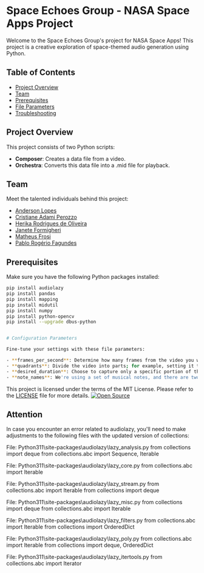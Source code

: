 # Space Echoes Group - NASA Space Apps Project

Welcome to the Space Echoes Group's project for NASA Space Apps! This project is a creative exploration of space-themed audio generation using Python.

## Table of Contents

- [Project Overview](#project-overview)
- [Team](#team)
- [Prerequisites](#prerequisites)
- [File Parameters](#file-parameters)
- [Troubleshooting](#troubleshooting)

## Project Overview

This project consists of two Python scripts:

- **Composer**: Creates a data file from a video.
- **Orchestra**: Converts this data file into a .mid file for playback.

## Team

Meet the talented individuals behind this project:

- [Anderson Lopes](https://www.linkedin.com/in/andersondasilvalopes/)
- [Cristiane Adami Perozzo](https://www.linkedin.com/in/caperozzo/)
- [Herika Rodrigues de Oliveira](https://www.linkedin.com/in/herika-rodrigues-de-oliveira-174020217/)
- [Janete Formigheri](https://www.linkedin.com/in/janete-formigheri-87b82820/)
- [Matheus Frosi](https://www.linkedin.com/in/matheus-frosi-de-brito-a31743179/)
- [Pablo Rogério Fagundes](https://www.linkedin.com/in/prfagundes/)

## Prerequisites

Make sure you have the following Python packages installed:

```bash
pip install audiolazy
pip install pandas
pip install mapping
pip install midutil
pip install numpy
pip install python-opencv
pip install --upgrade dbus-python


# Configuration Parameters

Fine-tune your settings with these file parameters:

- **frames_per_second**: Determine how many frames from the video you want to capture per second.
- **quadrants**: Divide the video into parts; for example, setting it to 3 results in 9 quadrants.
- **desired_duration**: Choose to capture only a specific portion of the video if you prefer.
- **note_names**: We're using a set of musical notes, and there are two more examples included. Feel free to create your own.

```
This project is licensed under the terms of the MIT License. Please refer to the [LICENSE](LICENSE) file for more details.
[![Open Source](https://img.shields.io/badge/Open%20Source-Yes-green)](LICENSE)


## Attention

In case you encounter an error related to audiolazy, you'll need to make adjustments to the following files with the updated version of collections:

File: Python311\site-packages\audiolazy\lazy_analysis.py
from collections import deque
from collections.abc import Sequence, Iterable

File: Python311\site-packages\audiolazy\lazy_core.py
from collections.abc import Iterable


File: Python311\site-packages\audiolazy\lazy_stream.py
from collections.abc import Iterable
from collections import deque

File: Python311\site-packages\audiolazy\lazy_misc.py
from collections import deque
from collections.abc import Iterable


File: Python311\site-packages\audiolazy\lazy_filters.py
from collections.abc import Iterable
from collections import OrderedDict


File: Python311\site-packages\audiolazy\lazy_poly.py
from collections.abc import Iterable
from collections import deque, OrderedDict


File: Python311\site-packages\audiolazy\lazy_itertools.py
from collections.abc import Iterator
